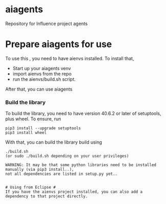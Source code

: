 # aiagents
Repository for Influence project agents


# Prepare aiagents for use
To use this , you need to have aienvs installed. To install that, 
* Start up your aiagents venv
* import aienvs from the repo
* run the aienvs/build.sh script.

After that, you can use aiagents


### Build the library ###
To build the library, you need to have version 40.6.2 or later of setuptools, plus wheel. To ensure, run
```
pip3 install --upgrade setuptools
pip3 install wheel
```
With that, you can build the library build using
```
./build.sh
(or sudo ./build.sh depending on your user privileges)

WARNING: It may be that some python libraries need to be installed manually (via pip3 install..),
not all dependencies are listed in setup.py yet..


# Using from Eclipse #
If you have the aienvs project installed, you can also add a dependency to that project directly.
